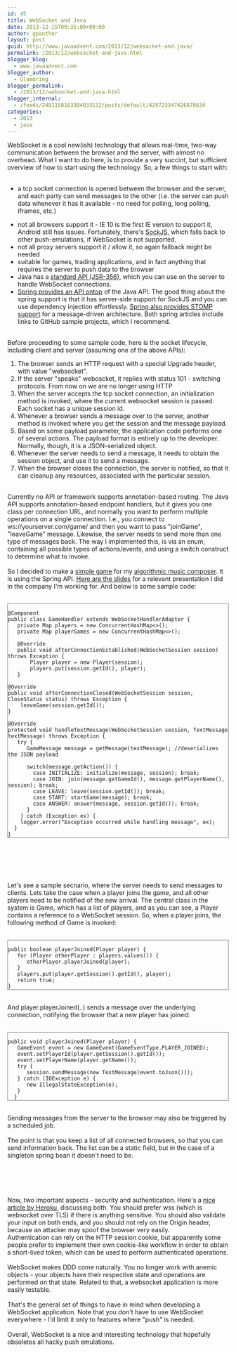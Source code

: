 ```yaml
---
id: 45
title: WebSocket and Java
date: 2013-12-15T09:35:00+00:00
author: gpanther
layout: post
guid: http://www.javaadvent.com/2013/12/websocket-and-java/
permalink: /2013/12/websocket-and-java.html
blogger_blog:
  - www.javaadvent.com
blogger_author:
  - Glamdring
blogger_permalink:
  - /2013/12/websocket-and-java.html
blogger_internal:
  - /feeds/2481158163384033132/posts/default/429723347426876634
categories:
  - 2013
  - java
---
```

<div dir="ltr" style="text-align: left;"><div>WebSocket is a cool new(ish) technology that allows real-time, two-way communication between the browser and the server, with almost no overhead. What I want to do here, is to provide a very succint, but sufficient overview of how to start using the technology. So, a few things to start with:<br /><br /><ul style="text-align: left;"><li>a tcp socket connection is opened between the browser and the server, and each party can send messages to the other (i.e. the server can push data whenever it has it available - no need for polling, long polling, iframes, etc.)</li></ul></div><ul style="text-align: left;"><li>not all browsers support it - IE 10 is the first IE version to support it, Android still has issues. Fortunately, there's <a href="https://github.com/sockjs/sockjs-client" target="_blank">SockJS</a>, which falls back to other push-emulations, if WebSocket is not supported.</li><li>not all proxy servers support it / allow it, so again fallback might be needed</li><li>suitable for games, trading applications, and in fact anything that requires the server to push data to the browser</li><li>Java has a <a href="http://docs.oracle.com/javaee/7/tutorial/doc/websocket.htm" target="_blank">standard API (JSR-356)</a>, which you can use on the server to handle WebSocket connections.</li><li><a href="http://spring.io/blog/2013/05/23/spring-framework-4-0-m1-websocket-support" target="_blank">Spring provides an API ontop</a> of the Java API. The good thing about the spring support is that it has server-side support for SockJS and you can use dependency injection effortlessly. <a href="http://assets.spring.io/wp/WebSocketBlogPost.html" target="_blank">Spring also provides STOMP support</a> for a message-driven architecture. Both spring articles include links to GitHub sample projects, which I recommend. </li></ul><br />Before proceeding to some sample code, here is the socket lifecycle, including client and server (assuming one of the above APIs):<br /><ol style="text-align: left;"><li>The browser sends an HTTP request with a special Upgrade header, with value "websocket".&nbsp;</li><li>If the server "speaks" weboscket, it replies with status 101 - switching protocols. From now on we are no longer using HTTP</li><li>When the server accepts the tcp socket connection, an initialization method is invoked, where the current websocket session is passed. Each socket has a unique session id.</li><li>Whenever a browser sends a message over to the server, another method is invoked where you get the session and the message payload.</li><li>Based on some payload parameter, the application code performs one of several actions. The payload format is entirely up to the developer. Normally, though, it is a JSON-serialized object.</li><li>Whenever the server needs to send a message, it needs to obtain the session object, and use it to send a message.</li><li>When the browser closes the connection, the server is notified, so that it can cleanup any resources, associated with the particular session.</li></ol><br />Currently no API or framework supports annotation-based routing. The Java API supports annotation-based endpoint handlers, but it gives you one class per connection URL, and normally you want to perform multiple operations on a single connection. I.e., you connect to ws://yourserver.com/game/ and then you want to pass "joinGame", "leaveGame" message. Likewise, the server needs to send more than one type of messages back. The way I implemented this, is via an enum, containing all possible types of actions/events, and using a switch construct to determine what to invoke.<br /><br />So I decided to make a <a href="http://computoser.com/game" target="_blank">simple game</a> for my <a href="http://computoser.com/" target="_blank">algorithmic music composer</a>. It is using the Spring API. <a href="http://www.slideshare.net/Bozho/websockets-and-java" target="_blank">Here are the slides</a> for a relevant presentation I did in the company I'm working for. And below is some sample code:<br /><br /><pre style="border: solid thin gray;"><code><br />@Component<br />public class GameHandler extends WebSocketHandlerAdapter {<br />   private Map<string, Player> players = new ConcurrentHashMap<>();<br />   private Map<string, Game> playerGames = new ConcurrentHashMap<>();<br />   <br />   @Override<br />   public void afterConnectionEstablished(WebSocketSession session) throws Exception {<br />       Player player = new Player(session);<br />       players.put(session.getId(), player);<br />   }<br /><br />@Override<br />public void afterConnectionClosed(WebSocketSession session, CloseStatus status) throws Exception {<br />    leaveGame(session.getId());<br />}<br /><br />@Override<br />protected void handleTextMessage(WebSocketSession session, TextMessage textMessage) throws Exception {<br />   try {<br />      GameMessage message = getMessage(textMessage); //deserializes the JSON payload<br /><br />      switch(message.getAction()) { <br />        case INITIALIZE: initialize(message, session); break;<br />        case JOIN: join(message.getGameId(), message.getPlayerName(), session); break;<br />        case LEAVE: leave(session.getId()); break;<br />        case START: startGame(message); break;<br />        case ANSWER: answer(message, session.getId()); break;<br />      }<br />    } catch (Exception ex) {<br />    logger.error("Exception occurred while handling message", ex);<br />  }<br />}<br /></code></pre><br /><br /><br /><br /><br />Let's see a sample secnario, where the server needs to send messages to clients. Lets take the case when a player joins the game, and all other players need to be notified of the new arrival. The central class in the system is Game, which has a list of players, and as you can see, a Player contains a reference to a WebSocket session. So, when a player joins, the following method of Game is invoked:<br /><br /><pre style="border: solid thin gray;"><code><br />public boolean playerJoined(Player player) {<br />   for (Player otherPlayer : players.values()) {<br />      otherPlayer.playerJoined(player);<br />   }<br />   players.put(player.getSession().getId(), player);<br />   return true;<br />}<br /></code></pre><br />And player.playerJoined(..) sends a message over the underlying connection, notifying the browser that a new player has joined:<br /><br /><pre style="border: solid thin gray;"><code><br />public void playerJoined(Player player) {<br />   GameEvent event = new GameEvent(GameEventType.PLAYER_JOINED);<br />   event.setPlayerId(player.getSession().getId()); <br />   event.setPlayerName(player.getName());<br />   try {<br />      session.sendMessage(new TextMessage(event.toJson()));<br />   } catch (IOException e) {<br />      new IllegalStateException(e);<br />   }<br />  }<br /></code></pre><br />Sending messages from the server to the browser may also be triggered by a scheduled job.<br /><br />The point is that you keep a list of all connected browsers, so that you can send information back. The list can be a static field, but in the case of a singleton spring bean it doesn't need to be.<br /><br /><br /><br /><br /><br />Now, two important aspects - security and authentication. Here's a <a href="https://devcenter.heroku.com/articles/websocket-security" target="_blank">nice article by Heroku</a>, discussing both. You should prefer wss (which is websocket over TLS) if there is anything sensitive. You should also validate your input on both ends, and you should not rely on the Origin header, because an attacker may spoof the browser very easily.<br />Authentication can rely on the HTTP session cookie, but apparently some people prefer to implement their own cookie-like workflow in order to obtain a short-lived token, which can be used to perform authenticated operations.<br /><br />WebSocket makes DDD come naturally. You no longer work with anemic objects - your objects have their respective state and operations are performed on that state. Related to that, a websocket application is more easily testable.<br /><br />That's the general set of things to have in mind when developing a WebSocket application. Note that you don't have to use WebSocket everywhere - I'd limit it only to features where "push" is needed.<br /><br />Overall, WebSocket is a nice and interesting technology that hopefully obsoletes all hacky push emulations.<br /><br /></div>